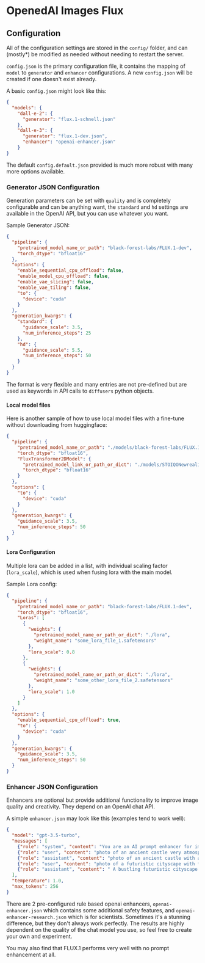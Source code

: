 # OpenedAI Images Flux

## Configuration

All of the configuration settings are stored in the `config/` folder, and can (mostly*) be modified as needed without needing to restart the server.

`config.json` is the primary configuration file, it contains the mapping of `model` to `generator` and `enhancer` configurations. A new `config.json` will be created if one doesn't exist already.

A basic `config.json` might look like this:

```json
{
  "models": {
    "dall-e-2": {
      "generator": "flux.1-schnell.json"
    },
    "dall-e-3": {
      "generator": "flux.1-dev.json",
      "enhancer": "openai-enhancer.json"
    }
}
```

The default `config.default.json` provided is much more robust with many more options available.

### Generator JSON Configuration

Generation parameters can be set with `quality` and is completely configurable and can be anything want, the `standard` and `hd` settings are available in the OpenAI API, but you can use whatever you want.

Sample Generator JSON:

```json
{
  "pipeline": {
    "pretrained_model_name_or_path": "black-forest-labs/FLUX.1-dev",
    "torch_dtype": "bfloat16"
  },
  "options": {
    "enable_sequential_cpu_offload": false,
    "enable_model_cpu_offload": false,
    "enable_vae_slicing": false,
    "enable_vae_tiling": false,
    "to": {
      "device": "cuda"
    }
  },
  "generation_kwargs": {
    "standard": {
      "guidance_scale": 3.5,
      "num_inference_steps": 25
    },
    "hd": {
      "guidance_scale": 5.5,
      "num_inference_steps": 50
    }
  }
}

```

The format is very flexible and many entries are not pre-defined but are used as keywords in API calls to `diffusers` python objects.

#### Local model files

Here is another sample of how to use local model files with a fine-tune without downloading from huggingface:

```json
{
  "pipeline": {
    "pretrained_model_name_or_path": "./models/black-forest-labs/FLUX.1-dev",
    "torch_dtype": "bfloat16",
    "FluxTransformer2DModel": {
      "pretrained_model_link_or_path_or_dict": "./models/STOIQONewrealityFLUXSD_F1DPreAlpha.safetensors",
      "torch_dtype": "bfloat16"
    }
  },
  "options": {
    "to": {
      "device": "cuda"
    }
  },
  "generation_kwargs": {
    "guidance_scale": 3.5,
    "num_inference_steps": 50
  }
}
```

#### Lora Configuration

Multiple lora can be added in a list, with individual scaling factor (`lora_scale`), which is used when fusing lora with the main model.

Sample Lora config:

```json
{
  "pipeline": {
    "pretrained_model_name_or_path": "black-forest-labs/FLUX.1-dev",
    "torch_dtype": "bfloat16",
    "Loras": [
      {
        "weights": {
          "pretrained_model_name_or_path_or_dict": "./lora",
          "weight_name": "some_lora_file_1.safetensors"
        },
        "lora_scale": 0.8
      },
      {
        "weights": {
          "pretrained_model_name_or_path_or_dict": "./lora",
          "weight_name": "some_other_lora_file_2.safetensors"
        },
        "lora_scale": 1.0
      }
    ]
  },
  "options": {
    "enable_sequential_cpu_offload": true,
    "to": {
      "device": "cuda"
    }
  },
  "generation_kwargs": {
    "guidance_scale": 3.5,
    "num_inference_steps": 50
  }
}
```

### Enhancer JSON Configuration

Enhancers are optional but provide additional functionality to improve image quality and creativity. They depend on an OpenAI chat API.

A simple `enhancer.json` may look like this (examples tend to work well):

```json
{
  "model": "gpt-3.5-turbo",
  "messages": [
    {"role": "system", "content": "You are an AI prompt enhancer for image generation AI models, when given a description of an image, be creative and enhance the description to make the image better. No yapping, just output the best enhanced image prompt you can."},
    {"role": "user", "content": "photo of an ancient castle very atmospheric"},
    {"role": "assistant", "content": "photo of an ancient castle with a majestic, eerie ambiance, highlighting its towering spires, weathered stone, and ivy-clad walls, set against a backdrop of a dense, mystic forest under a sky completely shrouded in clouds yet illuminated by a diffused, ethereal light, where the fusion of natural decay and enduring architectural grandeur evokes a sense of timeless mystery and the eternal battle between man and nature, casting a glow that reveals subtle details and textures, creating an impression of haunting beauty and solemn tranquility. "},
    {"role": "user", "content": "photo of a futuristic cityscape with flying cars"},
    {"role": "assistant", "content": " A bustling futuristic cityscape stretches out beneath a twilight sky, where sleek, metallic skyscrapers pierce through wisps of neon-lit clouds. Flying cars, adorned with glowing blue and purple lights, zip silently along invisible aerial highways, casting dynamic shadows on the glassy surfaces below. The city’s architecture blends organic curves with sharp geometric lines, creating a harmonious fusion of nature and technology. Holographic billboards flicker with vibrant advertisements, while pedestrians in streamlined attire stroll along elevated walkways lined with lush vertical gardens. The scene is bathed in a soft, ethereal glow from the setting sun, reflecting off the polished surfaces and adding a warm contrast to the cool artificial lights. The composition captures the city from a bird’s-eye view, showcasing its intricate layout and futuristic charm, evoking a sense of wonder and technological advancement."}
  ],
  "temperature": 1.0,
  "max_tokens": 256
}
```

There are 2 pre-configured rule based openai enhancers, `openai-enhancer.json` which contains some additional safety features, and `openai-enhancer-research.json` which is for scientists. Sometimes it's a stunning difference, but they don't always work perfectly. The results are highly dependent on the quality of the chat model you use, so feel free to create your own and experiment.

You may also find that FLUX.1 performs very well with no prompt enhancement at all.

